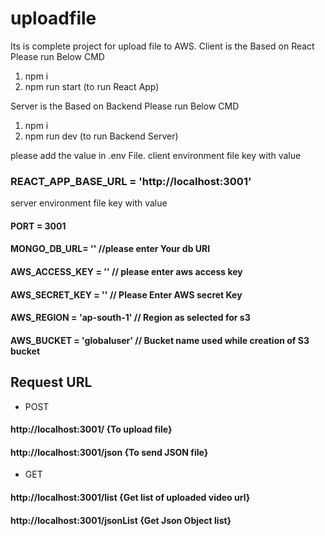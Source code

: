 # uploadfile
Its is complete project for upload file to AWS.
Client is the Based on React Please run Below CMD
1. npm i
2. npm run start (to run React App)

Server is the Based on Backend Please run Below CMD
1. npm i
2. npm run dev (to run Backend Server)

please add the value in .env File.
client environment file key with value
### REACT_APP_BASE_URL = 'http://localhost:3001'

server environment file key with value
#### PORT = 3001
#### MONGO_DB_URL= '' //please enter Your db URl
#### AWS_ACCESS_KEY = '' // please enter aws access key
#### AWS_SECRET_KEY = '' // Please Enter AWS secret Key
#### AWS_REGION = 'ap-south-1' // Region as selected for s3
#### AWS_BUCKET = 'globaluser' // Bucket name used while creation of S3 bucket

## Request URL
- POST
#### http://localhost:3001/ {To upload file}
#### http://localhost:3001/json {To send JSON file}

- GET
#### http://localhost:3001/list {Get list of uploaded video url}
#### http://localhost:3001/jsonList {Get Json Object list}
